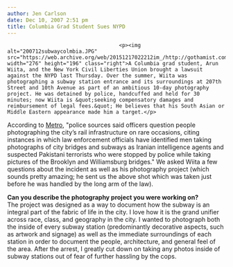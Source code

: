 ```yaml
---
author: Jen Carlson
date: Dec 10, 2007 2:51 pm
title: Columbia Grad Student Sues NYPD 
---
```


	
										<p><img alt="200712subwaycolmbia.JPG" src="https://web.archive.org/web/20151217022212im_/http://gothamist.com/attachments/arts_jen/200712subwaycolmbia.JPG" width="276" height="196" class="right">A Columbia grad student, Arun Wiita, and the New York Civil Liberties Union brought a lawsuit against the NYPD last Thursday. Over the summer, Wiita was photographing a subway station entrance and its surroundings at 207th Street and 10th Avenue as part of an ambitious 10-day photography project. He was detained by police, handcuffed and held for 30 minutes; now Wiita is &quot;seeking compensatory damages and reimbursement of legal fees.&quot; He believes that his South Asian or Middle Eastern appearance made him a target.</p>

<p>According to <a href="https://web.archive.org/web/20151217022212/http://ny.metro.us/metro/local/article/NYPD_sued_for_arrest_of_student_photographer/11021.html">Metro</a>, &quot;police sources said officers question people photographing the city&#x2019;s rail infrastructure on rare occasions, citing instances in which law enforcement officials have identified men taking photographs of city bridges and subways as Iranian intelligence agents and suspected Pakistani terrorists who were stopped by police while taking pictures of the Brooklyn and Williamsburg bridges.&quot; We asked Wiita a few questions about the incident as well as his photography project (which sounds pretty amazing; he sent us the above shot which was taken just before he was handled by the long arm of the law).</p>

<p><strong>Can you describe the photography project you were working on? </strong><br>
The project was designed as a way to document how the subway is an integral part of the fabric of life in the city.  I love how it is the grand unifier across race, class, and geography in the city.  I wanted to photograph both the inside of every subway station (predominantly decorative aspects, such as artwork and signage) as well as the immediate surroundings of each station in order to document the people, architecture, and general feel of the area. After the arrest, I greatly cut down on taking any photos inside of subway stations out of fear of further hassling by the cops. </p>					
										
									
				
